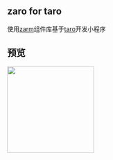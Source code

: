 ## zaro for taro

使用[zarm](https://zarm.design/#/)组件库基于[taro](https://taro-docs.jd.com/taro/docs/README/index.html)开发小程序

## 预览

<img width="200" src="https://cdn-health.zhongan.com/magiccube/resource/s/ZMT4RhnefC.jpg" />